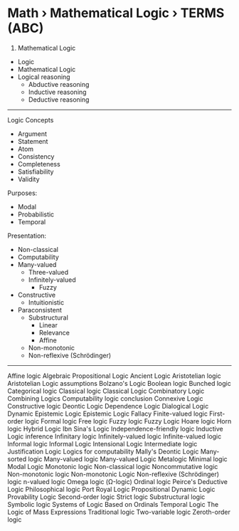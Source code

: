 # Math › Mathematical Logic › TERMS (ABC)


1. Mathematical Logic
  * Logic
  * Mathematical Logic
  * Logical reasoning
    - Abductive reasoning
    - Inductive reasoning
    - Deductive reasoning




---

Logic Concepts
- Argument
- Statement
- Atom
- Consistency
- Completeness
- Satisfiability
- Validity

Purposes:
- Modal
- Probabilistic
- Temporal

Presentation:
- Non-classical
- Computability
- Many-valued
  - Three-valued
  - Infinitely-valued
    - Fuzzy
- Constructive
  - Intuitionistic
- Paraconsistent
  - Substructural
    - Linear
    - Relevance
    - Affine
  - Non-monotonic
  - Non-reflexive (Schrödinger)


---

Affine logic
Algebraic Propositional Logic
Ancient Logic
Aristotelian logic
Aristotelian Logic
assumptions
Bolzano's Logic
Boolean logic
Bunched logic
Categorical logic
Classical logic
Classical Logic
Combinatory Logic
Combining Logics
Computability logic
conclusion
Connexive Logic
Constructive logic
Deontic Logic
Dependence Logic
Dialogical Logic
Dynamic Epistemic Logic
Epistemic Logic
Fallacy
Finite-valued logic
First-order logic
Formal logic
Free logic
Fuzzy logic
Fuzzy Logic
Hoare logic
Horn logic
Hybrid Logic
Ibn Sina's Logic
Independence-friendly logic
Inductive Logic
inference
Infinitary logic
Infinitely-valued logic
Infinite-valued logic
Informal logic
Informal Logic
Intensional Logic
Intermediate logic
Justification Logic
Logics for computability
Mally's Deontic Logic
Many-sorted logic
Many-valued logic
Many-valued Logic
Metalogic
Minimal logic
Modal Logic
Monotonic logic
Non-classical logic
Noncommutative logic
Non-monotonic logic
Non-monotonic Logic
Non-reflexive (Schrödinger) logic
n-valued logic
Omega logic (Ω-logic)
Ordinal logic
Peirce's Deductive Logic
Philosophical logic
Port Royal Logic
Propositional Dynamic Logic
Provability Logic
Second-order logic
Strict logic
Substructural logic
Symbolic logic
Systems of Logic Based on Ordinals
Temporal Logic
The Logic of Mass Expressions
Traditional logic
Two-variable logic
Zeroth-order logic
